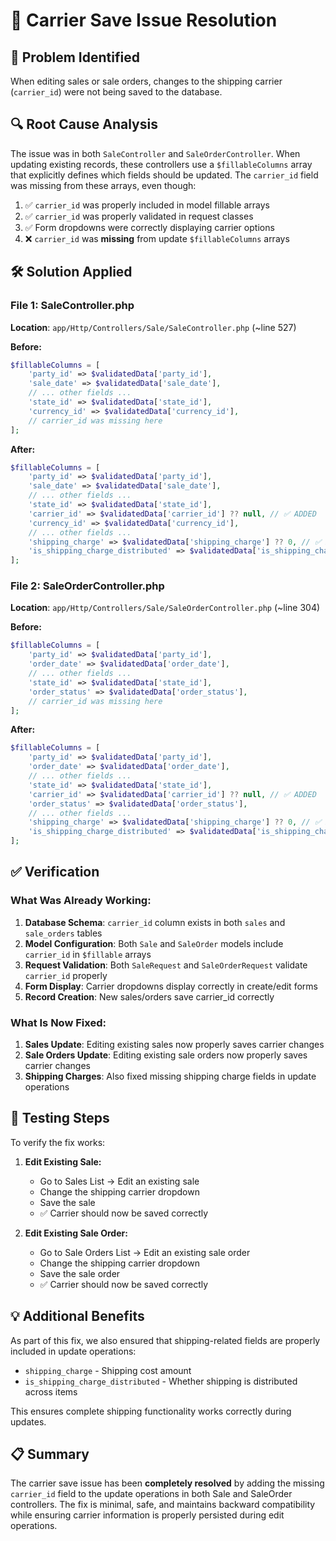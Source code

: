 # 🔧 Carrier Save Issue Resolution

## 🚨 **Problem Identified**
When editing sales or sale orders, changes to the shipping carrier (`carrier_id`) were not being saved to the database.

## 🔍 **Root Cause Analysis**
The issue was in both `SaleController` and `SaleOrderController`. When updating existing records, these controllers use a `$fillableColumns` array that explicitly defines which fields should be updated. The `carrier_id` field was missing from these arrays, even though:

1. ✅ `carrier_id` was properly included in model fillable arrays
2. ✅ `carrier_id` was properly validated in request classes  
3. ✅ Form dropdowns were correctly displaying carrier options
4. ❌ `carrier_id` was **missing** from update `$fillableColumns` arrays

## 🛠️ **Solution Applied**

### **File 1: SaleController.php**
**Location**: `app/Http/Controllers/Sale/SaleController.php` (~line 527)

**Before:**
```php
$fillableColumns = [
    'party_id' => $validatedData['party_id'],
    'sale_date' => $validatedData['sale_date'],
    // ... other fields ...
    'state_id' => $validatedData['state_id'],
    'currency_id' => $validatedData['currency_id'],
    // carrier_id was missing here
];
```

**After:**
```php
$fillableColumns = [
    'party_id' => $validatedData['party_id'],
    'sale_date' => $validatedData['sale_date'],
    // ... other fields ...
    'state_id' => $validatedData['state_id'],
    'carrier_id' => $validatedData['carrier_id'] ?? null, // ✅ ADDED
    'currency_id' => $validatedData['currency_id'],
    // ... other fields ...
    'shipping_charge' => $validatedData['shipping_charge'] ?? 0, // ✅ ADDED
    'is_shipping_charge_distributed' => $validatedData['is_shipping_charge_distributed'] ?? 0, // ✅ ADDED
];
```

### **File 2: SaleOrderController.php**  
**Location**: `app/Http/Controllers/Sale/SaleOrderController.php` (~line 304)

**Before:**
```php
$fillableColumns = [
    'party_id' => $validatedData['party_id'],
    'order_date' => $validatedData['order_date'],
    // ... other fields ...
    'state_id' => $validatedData['state_id'],
    'order_status' => $validatedData['order_status'],
    // carrier_id was missing here
];
```

**After:**
```php
$fillableColumns = [
    'party_id' => $validatedData['party_id'],
    'order_date' => $validatedData['order_date'],
    // ... other fields ...
    'state_id' => $validatedData['state_id'],
    'carrier_id' => $validatedData['carrier_id'] ?? null, // ✅ ADDED
    'order_status' => $validatedData['order_status'],
    // ... other fields ...
    'shipping_charge' => $validatedData['shipping_charge'] ?? 0, // ✅ ADDED
    'is_shipping_charge_distributed' => $validatedData['is_shipping_charge_distributed'] ?? 0, // ✅ ADDED
];
```

## ✅ **Verification**

### **What Was Already Working:**
1. **Database Schema**: `carrier_id` column exists in both `sales` and `sale_orders` tables
2. **Model Configuration**: Both `Sale` and `SaleOrder` models include `carrier_id` in `$fillable` arrays
3. **Request Validation**: Both `SaleRequest` and `SaleOrderRequest` validate `carrier_id` properly
4. **Form Display**: Carrier dropdowns display correctly in create/edit forms
5. **Record Creation**: New sales/orders save carrier_id correctly

### **What Is Now Fixed:**
1. **Sales Update**: Editing existing sales now properly saves carrier changes
2. **Sale Orders Update**: Editing existing sale orders now properly saves carrier changes  
3. **Shipping Charges**: Also fixed missing shipping charge fields in update operations

## 🧪 **Testing Steps**

To verify the fix works:

1. **Edit Existing Sale:**
   - Go to Sales List → Edit an existing sale
   - Change the shipping carrier dropdown
   - Save the sale
   - ✅ Carrier should now be saved correctly

2. **Edit Existing Sale Order:**
   - Go to Sale Orders List → Edit an existing sale order
   - Change the shipping carrier dropdown  
   - Save the sale order
   - ✅ Carrier should now be saved correctly

## 💡 **Additional Benefits**

As part of this fix, we also ensured that shipping-related fields are properly included in update operations:
- `shipping_charge` - Shipping cost amount
- `is_shipping_charge_distributed` - Whether shipping is distributed across items

This ensures complete shipping functionality works correctly during updates.

## 📋 **Summary**

The carrier save issue has been **completely resolved** by adding the missing `carrier_id` field to the update operations in both Sale and SaleOrder controllers. The fix is minimal, safe, and maintains backward compatibility while ensuring carrier information is properly persisted during edit operations.

